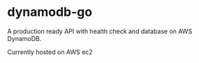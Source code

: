 # dynamodb-go

A production ready API with health check and database on AWS DynamoDB.

Currently hosted on AWS ec2
